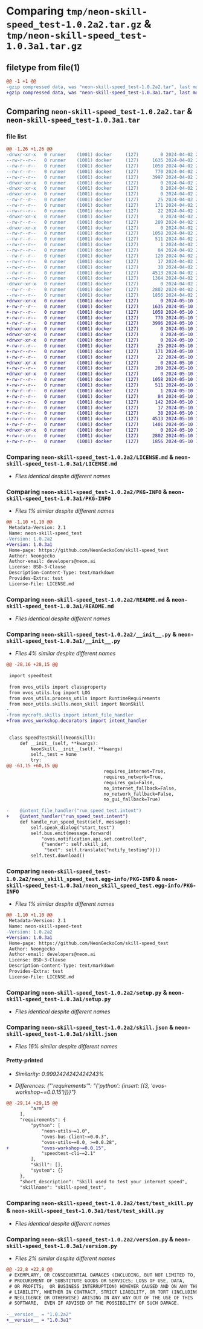 # Comparing `tmp/neon-skill-speed_test-1.0.2a2.tar.gz` & `tmp/neon-skill-speed_test-1.0.3a1.tar.gz`

## filetype from file(1)

```diff
@@ -1 +1 @@
-gzip compressed data, was "neon-skill-speed_test-1.0.2a2.tar", last modified: Tue Apr  2 20:54:34 2024, max compression
+gzip compressed data, was "neon-skill-speed_test-1.0.3a1.tar", last modified: Fri May 10 17:32:06 2024, max compression
```

## Comparing `neon-skill-speed_test-1.0.2a2.tar` & `neon-skill-speed_test-1.0.3a1.tar`

### file list

```diff
@@ -1,26 +1,26 @@
-drwxr-xr-x   0 runner    (1001) docker     (127)        0 2024-04-02 20:54:34.575796 neon-skill-speed_test-1.0.2a2/
--rw-r--r--   0 runner    (1001) docker     (127)     1635 2024-04-02 20:54:24.000000 neon-skill-speed_test-1.0.2a2/LICENSE.md
--rw-r--r--   0 runner    (1001) docker     (127)     1058 2024-04-02 20:54:34.575796 neon-skill-speed_test-1.0.2a2/PKG-INFO
--rw-r--r--   0 runner    (1001) docker     (127)      770 2024-04-02 20:54:24.000000 neon-skill-speed_test-1.0.2a2/README.md
--rw-r--r--   0 runner    (1001) docker     (127)     3997 2024-04-02 20:54:24.000000 neon-skill-speed_test-1.0.2a2/__init__.py
-drwxr-xr-x   0 runner    (1001) docker     (127)        0 2024-04-02 20:54:34.575796 neon-skill-speed_test-1.0.2a2/locale/
-drwxr-xr-x   0 runner    (1001) docker     (127)        0 2024-04-02 20:54:34.575796 neon-skill-speed_test-1.0.2a2/locale/en-us/
-drwxr-xr-x   0 runner    (1001) docker     (127)        0 2024-04-02 20:54:34.575796 neon-skill-speed_test-1.0.2a2/locale/en-us/dialog/
--rw-r--r--   0 runner    (1001) docker     (127)       25 2024-04-02 20:54:24.000000 neon-skill-speed_test-1.0.2a2/locale/en-us/dialog/notify_testing.dialog
--rw-r--r--   0 runner    (1001) docker     (127)      171 2024-04-02 20:54:24.000000 neon-skill-speed_test-1.0.2a2/locale/en-us/dialog/results.dialog
--rw-r--r--   0 runner    (1001) docker     (127)       22 2024-04-02 20:54:24.000000 neon-skill-speed_test-1.0.2a2/locale/en-us/dialog/start_test.dialog
-drwxr-xr-x   0 runner    (1001) docker     (127)        0 2024-04-02 20:54:34.575796 neon-skill-speed_test-1.0.2a2/locale/en-us/intent/
--rw-r--r--   0 runner    (1001) docker     (127)      209 2024-04-02 20:54:24.000000 neon-skill-speed_test-1.0.2a2/locale/en-us/intent/run_speed_test.intent
-drwxr-xr-x   0 runner    (1001) docker     (127)        0 2024-04-02 20:54:34.575796 neon-skill-speed_test-1.0.2a2/neon_skill_speed_test.egg-info/
--rw-r--r--   0 runner    (1001) docker     (127)     1058 2024-04-02 20:54:34.000000 neon-skill-speed_test-1.0.2a2/neon_skill_speed_test.egg-info/PKG-INFO
--rw-r--r--   0 runner    (1001) docker     (127)      511 2024-04-02 20:54:34.000000 neon-skill-speed_test-1.0.2a2/neon_skill_speed_test.egg-info/SOURCES.txt
--rw-r--r--   0 runner    (1001) docker     (127)        1 2024-04-02 20:54:34.000000 neon-skill-speed_test-1.0.2a2/neon_skill_speed_test.egg-info/dependency_links.txt
--rw-r--r--   0 runner    (1001) docker     (127)       84 2024-04-02 20:54:34.000000 neon-skill-speed_test-1.0.2a2/neon_skill_speed_test.egg-info/entry_points.txt
--rw-r--r--   0 runner    (1001) docker     (127)      120 2024-04-02 20:54:34.000000 neon-skill-speed_test-1.0.2a2/neon_skill_speed_test.egg-info/requires.txt
--rw-r--r--   0 runner    (1001) docker     (127)       17 2024-04-02 20:54:34.000000 neon-skill-speed_test-1.0.2a2/neon_skill_speed_test.egg-info/top_level.txt
--rw-r--r--   0 runner    (1001) docker     (127)       38 2024-04-02 20:54:34.575796 neon-skill-speed_test-1.0.2a2/setup.cfg
--rw-r--r--   0 runner    (1001) docker     (127)     4513 2024-04-02 20:54:24.000000 neon-skill-speed_test-1.0.2a2/setup.py
--rw-r--r--   0 runner    (1001) docker     (127)     1364 2024-04-02 20:54:24.000000 neon-skill-speed_test-1.0.2a2/skill.json
-drwxr-xr-x   0 runner    (1001) docker     (127)        0 2024-04-02 20:54:34.575796 neon-skill-speed_test-1.0.2a2/test/
--rw-r--r--   0 runner    (1001) docker     (127)     2802 2024-04-02 20:54:24.000000 neon-skill-speed_test-1.0.2a2/test/test_skill.py
--rw-r--r--   0 runner    (1001) docker     (127)     1856 2024-04-02 20:54:24.000000 neon-skill-speed_test-1.0.2a2/version.py
+drwxr-xr-x   0 runner    (1001) docker     (127)        0 2024-05-10 17:32:06.187602 neon-skill-speed_test-1.0.3a1/
+-rw-r--r--   0 runner    (1001) docker     (127)     1635 2024-05-10 17:32:03.000000 neon-skill-speed_test-1.0.3a1/LICENSE.md
+-rw-r--r--   0 runner    (1001) docker     (127)     1058 2024-05-10 17:32:06.187602 neon-skill-speed_test-1.0.3a1/PKG-INFO
+-rw-r--r--   0 runner    (1001) docker     (127)      770 2024-05-10 17:32:03.000000 neon-skill-speed_test-1.0.3a1/README.md
+-rw-r--r--   0 runner    (1001) docker     (127)     3996 2024-05-10 17:32:03.000000 neon-skill-speed_test-1.0.3a1/__init__.py
+drwxr-xr-x   0 runner    (1001) docker     (127)        0 2024-05-10 17:32:06.183602 neon-skill-speed_test-1.0.3a1/locale/
+drwxr-xr-x   0 runner    (1001) docker     (127)        0 2024-05-10 17:32:06.183602 neon-skill-speed_test-1.0.3a1/locale/en-us/
+drwxr-xr-x   0 runner    (1001) docker     (127)        0 2024-05-10 17:32:06.187602 neon-skill-speed_test-1.0.3a1/locale/en-us/dialog/
+-rw-r--r--   0 runner    (1001) docker     (127)       25 2024-05-10 17:32:03.000000 neon-skill-speed_test-1.0.3a1/locale/en-us/dialog/notify_testing.dialog
+-rw-r--r--   0 runner    (1001) docker     (127)      171 2024-05-10 17:32:03.000000 neon-skill-speed_test-1.0.3a1/locale/en-us/dialog/results.dialog
+-rw-r--r--   0 runner    (1001) docker     (127)       22 2024-05-10 17:32:03.000000 neon-skill-speed_test-1.0.3a1/locale/en-us/dialog/start_test.dialog
+drwxr-xr-x   0 runner    (1001) docker     (127)        0 2024-05-10 17:32:06.187602 neon-skill-speed_test-1.0.3a1/locale/en-us/intent/
+-rw-r--r--   0 runner    (1001) docker     (127)      209 2024-05-10 17:32:03.000000 neon-skill-speed_test-1.0.3a1/locale/en-us/intent/run_speed_test.intent
+drwxr-xr-x   0 runner    (1001) docker     (127)        0 2024-05-10 17:32:06.187602 neon-skill-speed_test-1.0.3a1/neon_skill_speed_test.egg-info/
+-rw-r--r--   0 runner    (1001) docker     (127)     1058 2024-05-10 17:32:06.000000 neon-skill-speed_test-1.0.3a1/neon_skill_speed_test.egg-info/PKG-INFO
+-rw-r--r--   0 runner    (1001) docker     (127)      511 2024-05-10 17:32:06.000000 neon-skill-speed_test-1.0.3a1/neon_skill_speed_test.egg-info/SOURCES.txt
+-rw-r--r--   0 runner    (1001) docker     (127)        1 2024-05-10 17:32:06.000000 neon-skill-speed_test-1.0.3a1/neon_skill_speed_test.egg-info/dependency_links.txt
+-rw-r--r--   0 runner    (1001) docker     (127)       84 2024-05-10 17:32:06.000000 neon-skill-speed_test-1.0.3a1/neon_skill_speed_test.egg-info/entry_points.txt
+-rw-r--r--   0 runner    (1001) docker     (127)      142 2024-05-10 17:32:06.000000 neon-skill-speed_test-1.0.3a1/neon_skill_speed_test.egg-info/requires.txt
+-rw-r--r--   0 runner    (1001) docker     (127)       17 2024-05-10 17:32:06.000000 neon-skill-speed_test-1.0.3a1/neon_skill_speed_test.egg-info/top_level.txt
+-rw-r--r--   0 runner    (1001) docker     (127)       38 2024-05-10 17:32:06.187602 neon-skill-speed_test-1.0.3a1/setup.cfg
+-rw-r--r--   0 runner    (1001) docker     (127)     4513 2024-05-10 17:32:03.000000 neon-skill-speed_test-1.0.3a1/setup.py
+-rw-r--r--   0 runner    (1001) docker     (127)     1401 2024-05-10 17:32:03.000000 neon-skill-speed_test-1.0.3a1/skill.json
+drwxr-xr-x   0 runner    (1001) docker     (127)        0 2024-05-10 17:32:06.187602 neon-skill-speed_test-1.0.3a1/test/
+-rw-r--r--   0 runner    (1001) docker     (127)     2802 2024-05-10 17:32:03.000000 neon-skill-speed_test-1.0.3a1/test/test_skill.py
+-rw-r--r--   0 runner    (1001) docker     (127)     1856 2024-05-10 17:32:03.000000 neon-skill-speed_test-1.0.3a1/version.py
```

### Comparing `neon-skill-speed_test-1.0.2a2/LICENSE.md` & `neon-skill-speed_test-1.0.3a1/LICENSE.md`

 * *Files identical despite different names*

### Comparing `neon-skill-speed_test-1.0.2a2/PKG-INFO` & `neon-skill-speed_test-1.0.3a1/PKG-INFO`

 * *Files 1% similar despite different names*

```diff
@@ -1,10 +1,10 @@
 Metadata-Version: 2.1
 Name: neon-skill-speed_test
-Version: 1.0.2a2
+Version: 1.0.3a1
 Home-page: https://github.com/NeonGeckoCom/skill-speed_test
 Author: Neongecko
 Author-email: developers@neon.ai
 License: BSD-3-Clause
 Description-Content-Type: text/markdown
 Provides-Extra: test
 License-File: LICENSE.md
```

### Comparing `neon-skill-speed_test-1.0.2a2/README.md` & `neon-skill-speed_test-1.0.3a1/README.md`

 * *Files identical despite different names*

### Comparing `neon-skill-speed_test-1.0.2a2/__init__.py` & `neon-skill-speed_test-1.0.3a1/__init__.py`

 * *Files 4% similar despite different names*

```diff
@@ -28,16 +28,15 @@
 
 import speedtest
 
 from ovos_utils import classproperty
 from ovos_utils.log import LOG
 from ovos_utils.process_utils import RuntimeRequirements
 from neon_utils.skills.neon_skill import NeonSkill
-
-from mycroft.skills import intent_file_handler
+from ovos_workshop.decorators import intent_handler
 
 
 class SpeedTestSkill(NeonSkill):
     def __init__(self, **kwargs):
         NeonSkill.__init__(self, **kwargs)
         self._test = None
         try:
@@ -61,15 +60,15 @@
                                    requires_internet=True,
                                    requires_network=True,
                                    requires_gui=False,
                                    no_internet_fallback=False,
                                    no_network_fallback=False,
                                    no_gui_fallback=True)
 
-    @intent_file_handler("run_speed_test.intent")
+    @intent_handler("run_speed_test.intent")
     def handle_run_speed_test(self, message):
         self.speak_dialog("start_test")
         self.bus.emit(message.forward(
             "ovos.notification.api.set.controlled",
             {"sender": self.skill_id,
              "text": self.translate("notify_testing")}))
         self.test.download()
```

### Comparing `neon-skill-speed_test-1.0.2a2/neon_skill_speed_test.egg-info/PKG-INFO` & `neon-skill-speed_test-1.0.3a1/neon_skill_speed_test.egg-info/PKG-INFO`

 * *Files 1% similar despite different names*

```diff
@@ -1,10 +1,10 @@
 Metadata-Version: 2.1
 Name: neon-skill-speed-test
-Version: 1.0.2a2
+Version: 1.0.3a1
 Home-page: https://github.com/NeonGeckoCom/skill-speed_test
 Author: Neongecko
 Author-email: developers@neon.ai
 License: BSD-3-Clause
 Description-Content-Type: text/markdown
 Provides-Extra: test
 License-File: LICENSE.md
```

### Comparing `neon-skill-speed_test-1.0.2a2/setup.py` & `neon-skill-speed_test-1.0.3a1/setup.py`

 * *Files identical despite different names*

### Comparing `neon-skill-speed_test-1.0.2a2/skill.json` & `neon-skill-speed_test-1.0.3a1/skill.json`

 * *Files 16% similar despite different names*

#### Pretty-printed

 * *Similarity: 0.9992424242424243%*

 * *Differences: {"'requirements'": "{'python': {insert: [(3, 'ovos-workshop~=0.0.15')]}}"}*

```diff
@@ -29,14 +29,15 @@
         "arm"
     ],
     "requirements": {
         "python": [
             "neon-utils~=1.0",
             "ovos-bus-client~=0.0.3",
             "ovos-utils~=0.0, >=0.0.28",
+            "ovos-workshop~=0.0.15",
             "speedtest-cli~=2.1"
         ],
         "skill": [],
         "system": {}
     },
     "short_description": "Skill used to test your internet speed",
     "skillname": "skill-speed_test",
```

### Comparing `neon-skill-speed_test-1.0.2a2/test/test_skill.py` & `neon-skill-speed_test-1.0.3a1/test/test_skill.py`

 * *Files identical despite different names*

### Comparing `neon-skill-speed_test-1.0.2a2/version.py` & `neon-skill-speed_test-1.0.3a1/version.py`

 * *Files 2% similar despite different names*

```diff
@@ -22,8 +22,8 @@
 # EXEMPLARY, OR CONSEQUENTIAL DAMAGES (INCLUDING, BUT NOT LIMITED TO,
 # PROCUREMENT OF SUBSTITUTE GOODS OR SERVICES; LOSS OF USE, DATA,
 # OR PROFITS;  OR BUSINESS INTERRUPTION) HOWEVER CAUSED AND ON ANY THEORY OF
 # LIABILITY, WHETHER IN CONTRACT, STRICT LIABILITY, OR TORT (INCLUDING
 # NEGLIGENCE OR OTHERWISE) ARISING IN ANY WAY OUT OF THE USE OF THIS
 # SOFTWARE,  EVEN IF ADVISED OF THE POSSIBILITY OF SUCH DAMAGE.
 
-__version__ = "1.0.2a2"
+__version__ = "1.0.3a1"
```


